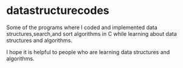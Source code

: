 # datastructurecodes
Some of the programs where I coded and implemented data structures,search,and sort algorithms in C while learning about data structures and algorithms.

I hope it is helpful to people who are learning data structures and algorithms.
